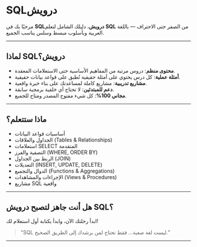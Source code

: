 # SQLدرويش

مرحبًا بك في **SQLدرويش**، دليلك الشامل لتعلم **SQL** من الصفر حتى الاحتراف — باللغة العربية وبأسلوب مبسط وسلس يناسب الجميع.

---

## لماذا SQLدرويش؟

- **محتوى منظم**: دروس مرتبة من المفاهيم الأساسية حتى الاستعلامات المعقدة.
- **أمثلة عملية**: كل درس يحتوي على أمثلة حقيقية تُطبق على قواعد بيانات حقيقية.
- **مشاريع تدريبية**: مشاريع كاملة لمساعدتك على بناء خبرة واقعية.
- **دعم للمبتدئين**: لا تحتاج أي خلفية برمجية سابقة.
- **مجاني 100%**: كل شيء مفتوح المصدر ومتاح للجميع.

---

## ماذا ستتعلم؟

- أساسيات قواعد البيانات
- الجداول والعلاقات (Tables & Relationships)
- استعلامات SELECT المتقدمة
- التصفية والفرز (WHERE, ORDER BY)
- الربط بين الجداول (JOIN)
- التعديلات (INSERT, UPDATE, DELETE)
- الدوال والتجميع (Functions & Aggregations)
- الإجراءات والمشاهدات (Views & Procedures)
- مشاريع SQL واقعية

---
## هل أنت جاهز لتصبح درويش SQL؟

ابدأ رحلتك الآن، وابدأ بكتابة أول استعلام لك!

> "SQL ليست لغة صعبة... فقط تحتاج لمن يرشدك إلى الطريق الصحيح."

---
